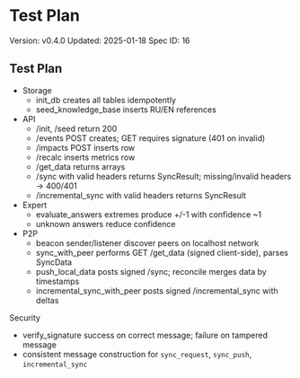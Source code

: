 # Test Plan
Version: v0.4.0
Updated: 2025-01-18
Spec ID: 16

## Test Plan

- Storage
  - init_db creates all tables idempotently
  - seed_knowledge_base inserts RU/EN references
- API
  - /init, /seed return 200
  - /events POST creates; GET requires signature (401 on invalid)
  - /impacts POST inserts row
  - /recalc inserts metrics row
  - /get_data returns arrays
  - /sync with valid headers returns SyncResult; missing/invalid headers → 400/401
  - /incremental_sync with valid headers returns SyncResult
- Expert
  - evaluate_answers extremes produce +/-1 with confidence ~1
  - unknown answers reduce confidence
- P2P
  - beacon sender/listener discover peers on localhost network
  - sync_with_peer performs GET /get_data (signed client-side), parses SyncData
  - push_local_data posts signed /sync; reconcile merges data by timestamps
  - incremental_sync_with_peer posts signed /incremental_sync with deltas

Security
- verify_signature success on correct message; failure on tampered message
- consistent message construction for `sync_request`, `sync_push`, `incremental_sync`
